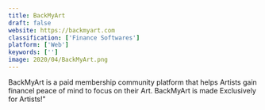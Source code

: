 ```yaml
---
title: BackMyArt
draft: false 
website: https://backmyart.com
classification: ['Finance Softwares']
platform: ['Web']
keywords: ['']
image: 2020/04/BackMyArt.png
---
```

BackMyArt is a paid membership community platform that helps Artists gain financel peace of mind to focus on their Art. BackMyArt is made Exclusively for Artists!"